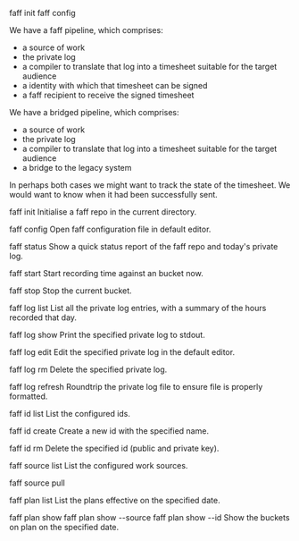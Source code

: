 faff init
faff config

We have a faff pipeline, which comprises:
- a source of work
- the private log
- a compiler to translate that log into a timesheet suitable for the target audience
- a identity with which that timesheet can be signed
- a faff recipient to receive the signed timesheet

We have a bridged pipeline, which comprises:
- a source of work
- the private log
- a compiler to translate that log into a timesheet suitable for the target audience
- a bridge to the legacy system

In perhaps both cases we might want to track the state of the timesheet. We would want to know when it had been successfully sent.


faff init
Initialise a faff repo in the current directory.

faff config
Open faff configuration file in default editor.

faff status
Show a quick status report of the faff repo and today's private log.

faff start
Start recording time against an bucket now.

faff stop
Stop the current bucket.

faff log list 
List all the private log entries, with a summary of the hours recorded that day.

faff log show <date>
Print the specified private log to stdout.

faff log edit <date>
Edit the specified private log in the default editor.

faff log rm <date>
Delete the specified private log.

faff log refresh <date>
Roundtrip the private log file to ensure file is properly formatted.

faff id list
List the configured ids.

faff id create <name>
Create a new id with the specified name.

faff id rm <name>
Delete the specified id (public and private key).

faff source list
List the configured work sources.

faff source pull

faff plan list <date>
List the plans effective on the specified date.

faff plan show <date>
faff plan show --source <source>
faff plan show --id <id>
Show the buckets on plan on the specified date.